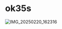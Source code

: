 # ok35s
![IMG_20250220_162316](https://github.com/user-attachments/assets/5d82c6d5-f283-42e3-be68-6353d0793985)
